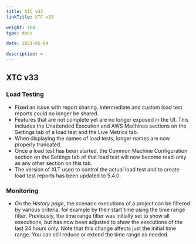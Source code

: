 ```yaml
---
title: XTC v33
linkTitle: XTC v33

weight: 184
type: docs

date: 2021-05-04

description: >
---
```


## XTC v33


### Load Testing

- Fixed an issue with report sharing. Intermediate and custom load test reports could no longer be shared.
- Features that are not complete yet are no longer exposed in the UI. This includes the Unattended Execution and AWS Machines sections on the Settings tab of a load test and the Live Metrics tab.
- When displaying the names of load tests, longer names are now properly truncated.
- Once a load test has been started, the Common Machine Configuration section on the Settings tab of that load test will now become read-only as any other section on this tab.
- The version of XLT used to control the actual load test and to create load test reports has been updated to 5.4.0.
### Monitoring
- On the *History page*, the scenario executions of a project can be filtered by various criteria, for example by their start time using the time range filter. Previously, the time range filter was initially set to show all executions, but has now been adjusted to show the executions of the last 24 hours only. Note that this change affects just the initial time range. You can still reduce or extend the time range as needed.